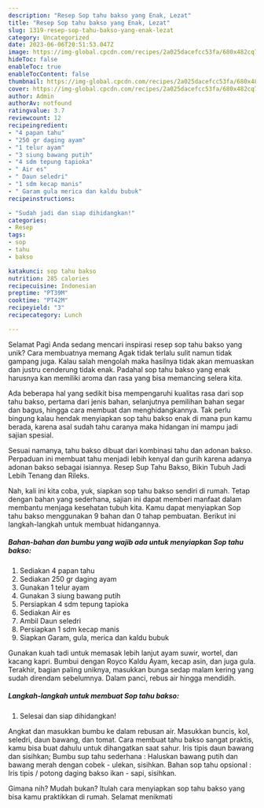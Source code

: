 ```yaml
---
description: "Resep Sop tahu bakso yang Enak, Lezat"
title: "Resep Sop tahu bakso yang Enak, Lezat"
slug: 1319-resep-sop-tahu-bakso-yang-enak-lezat
category: Uncategorized
date: 2023-06-06T20:51:53.047Z
image: https://img-global.cpcdn.com/recipes/2a025dacefcc53fa/680x482cq70/sop-tahu-bakso-foto-resep-utama.jpg
hideToc: false
enableToc: true
enableTocContent: false
thumbnail: https://img-global.cpcdn.com/recipes/2a025dacefcc53fa/680x482cq70/sop-tahu-bakso-foto-resep-utama.jpg
cover: https://img-global.cpcdn.com/recipes/2a025dacefcc53fa/680x482cq70/sop-tahu-bakso-foto-resep-utama.jpg
author: Admin
authorAv: notfound
ratingvalue: 3.7
reviewcount: 12
recipeingredient:
- "4 papan tahu"
- "250 gr daging ayam"
- "1 telur ayam"
- "3 siung bawang putih"
- "4 sdm tepung tapioka"
- " Air es"
- " Daun seledri"
- "1 sdm kecap manis"
- " Garam gula merica dan kaldu bubuk"
recipeinstructions:

- "Sudah jadi dan siap dihidangkan!"
categories:
- Resep
tags:
- sop
- tahu
- bakso

katakunci: sop tahu bakso 
nutrition: 285 calories
recipecuisine: Indonesian
preptime: "PT39M"
cooktime: "PT42M"
recipeyield: "3"
recipecategory: Lunch

---
```



Selamat Pagi Anda sedang mencari inspirasi resep sop tahu bakso yang unik? Cara membuatnya memang Agak tidak terlalu sulit namun tidak gampang juga. Kalau salah mengolah maka hasilnya tidak akan memuaskan dan justru cenderung tidak enak. Padahal sop tahu bakso yang enak harusnya kan memiliki aroma dan rasa yang bisa memancing selera kita.


Ada beberapa hal yang sedikit bisa mempengaruhi kualitas rasa dari sop tahu bakso, pertama dari jenis bahan, selanjutnya pemilihan bahan segar dan bagus, hingga cara membuat dan menghidangkannya. Tak perlu bingung kalau hendak menyiapkan sop tahu bakso enak di mana pun kamu berada, karena asal sudah tahu caranya maka hidangan ini mampu jadi sajian spesial.

Sesuai namanya, tahu bakso dibuat dari kombinasi tahu dan adonan bakso. Perpaduan ini membuat tahu menjadi lebih kenyal dan gurih karena adanya adonan bakso sebagai isiannya. Resep Sup Tahu Bakso, Bikin Tubuh Jadi Lebih Tenang dan Rileks.


Nah, kali ini kita coba, yuk, siapkan sop tahu bakso sendiri di rumah. Tetap dengan bahan yang sederhana, sajian ini dapat memberi manfaat dalam membantu menjaga kesehatan tubuh kita. Kamu dapat menyiapkan Sop tahu bakso menggunakan 9 bahan dan 0 tahap pembuatan. Berikut ini langkah-langkah untuk membuat hidangannya.

<!--inarticleads1-->

##### Bahan-bahan dan bumbu yang wajib ada untuk menyiapkan Sop tahu bakso:

1. Sediakan 4 papan tahu
1. Sediakan 250 gr daging ayam
1. Gunakan 1 telur ayam
1. Gunakan 3 siung bawang putih
1. Persiapkan 4 sdm tepung tapioka
1. Sediakan  Air es
1. Ambil  Daun seledri
1. Persiapkan 1 sdm kecap manis
1. Siapkan  Garam, gula, merica dan kaldu bubuk


Gunakan kuah tadi untuk memasak lebih lanjut ayam suwir, wortel, dan kacang kapri. Bumbui dengan Royco Kaldu Ayam, kecap asin, dan juga gula. Terakhir, bagian paling uniknya, masukkan bunga sedap malam kering yang sudah direndam sebelumnya. Dalam panci, rebus air hingga mendidih. 

<!--inarticleads2-->

##### Langkah-langkah untuk membuat Sop tahu bakso:


1. Selesai dan siap dihidangkan!

Angkat dan masukkan bumbu ke dalam rebusan air. Masukkan buncis, kol, seledri, daun bawang, dan tomat. Cara membuat tahu bakso sangat praktis, kamu bisa buat dahulu untuk dihangatkan saat sahur. Iris tipis daun bawang dan sisihkan; Bumbu sup tahu sederhana : Haluskan bawang putih dan bawang merah dengan cobek - ulekan, sisihkan. Bahan sop tahu opsional : Iris tipis / potong daging bakso ikan - sapi, sisihkan. 

Gimana nih? Mudah bukan? Itulah cara menyiapkan sop tahu bakso yang bisa kamu praktikkan di rumah. Selamat menikmati
